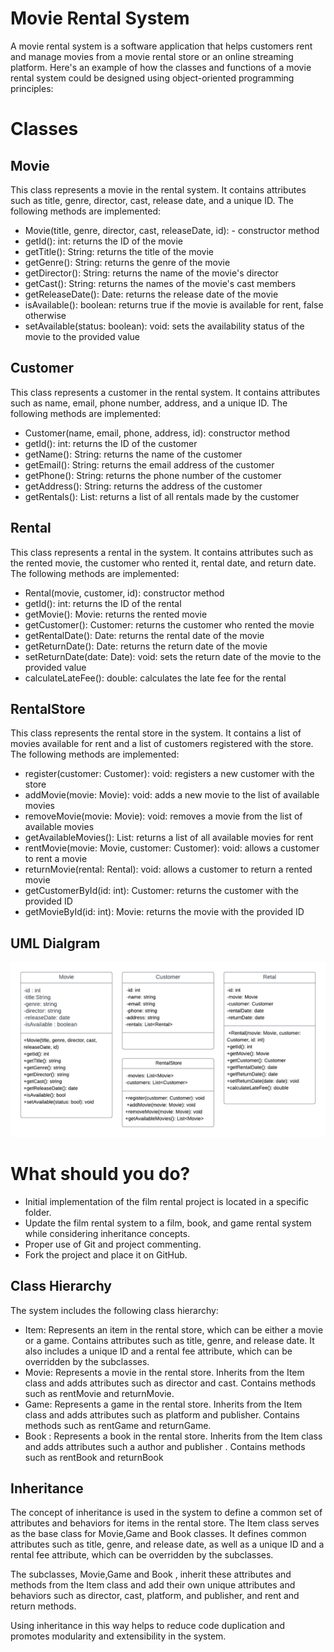 
# Movie Rental System 

A movie rental system is a software application that helps customers rent and manage movies from a movie rental store or an online streaming platform. Here's an example of how the classes and functions of a movie rental system could be designed using object-oriented programming principles:


# Classes

## Movie
This class represents a movie in the rental system. It contains attributes such as title, genre, director, cast, release date, and a unique ID. The following methods are implemented:

- Movie(title, genre, director, cast, releaseDate, id): - constructor method
- getId(): int: returns the ID of the movie
- getTitle(): String: returns the title of the movie
- getGenre(): String: returns the genre of the movie
- getDirector(): String: returns the name of the movie's director
- getCast(): String: returns the names of the movie's cast members
- getReleaseDate(): Date: returns the release date of the movie
- isAvailable(): boolean: returns true if the movie is available for rent, false otherwise
- setAvailable(status: boolean): void: sets the availability status of the movie to the provided value

## Customer
This class represents a customer in the rental system. It contains attributes such as name, email, phone number, address, and a unique ID. The following methods are implemented:

- Customer(name, email, phone, address, id): constructor method
- getId(): int: returns the ID of the customer
- getName(): String: returns the name of the customer
- getEmail(): String: returns the email address of the customer
- getPhone(): String: returns the phone number of the customer
- getAddress(): String: returns the address of the customer
- getRentals(): List<Rental>: returns a list of all rentals made by the customer
## Rental
This class represents a rental in the system. It contains attributes such as the rented movie, the customer who rented it, rental date, and return date. The following methods are implemented:

- Rental(movie, customer, id): constructor method
- getId(): int: returns the ID of the rental
- getMovie(): Movie: returns the rented movie
- getCustomer(): Customer: returns the customer who rented the movie
- getRentalDate(): Date: returns the rental date of the movie
- getReturnDate(): Date: returns the return date of the movie
- setReturnDate(date: Date): void: sets the return date of the movie to the provided value
- calculateLateFee(): double: calculates the late fee for the rental
## RentalStore
This class represents the rental store in the system. It contains a list of movies available for rent and a list of customers registered with the store. The following methods are implemented:

- register(customer: Customer): void: registers a new customer with the store
- addMovie(movie: Movie): void: adds a new movie to the list of available movies
- removeMovie(movie: Movie): void: removes a movie from the list of available movies
- getAvailableMovies(): List<Movie>: returns a list of all available movies for rent
- rentMovie(movie: Movie, customer: Customer): void: allows a customer to rent a movie
- returnMovie(rental: Rental): void: allows a customer to return a rented movie
- getCustomerById(id: int): Customer: returns the customer with the provided ID
- getMovieById(id: int): Movie: returns the movie with the provided ID

## UML Dialgram
  
![UML Diagram](https://github.com/AP4012/MovieRental/blob/main/Blank%20diagram.png?raw=true)


# What should you do?
- Initial implementation of the film rental project is located in a specific folder.
- Update the film rental system to a film, book, and game rental system while considering inheritance concepts.
- Proper use of Git and project commenting.
- Fork the project and place it on GitHub.

## Class Hierarchy
The system includes the following class hierarchy:

- Item: Represents an item in the rental store, which can be either a movie or a game. Contains attributes such as title, genre, and release date. It also includes a unique ID and a rental fee attribute, which can be overridden by the subclasses.
- Movie: Represents a movie in the rental store. Inherits from the Item class and adds attributes such as director and cast. Contains methods such as rentMovie and returnMovie.
- Game: Represents a game in the rental store. Inherits from the Item class and adds attributes such as platform and publisher. Contains methods such as rentGame and returnGame.
- Book : Represents a book in the rental store. Inherits from the Item class and adds attributes such a author and publisher . Contains methods such as rentBook and returnBook

## Inheritance
The concept of inheritance is used in the system to define a common set of attributes and behaviors for items in the rental store. The Item class serves as the base class for Movie,Game and Book classes. It defines common attributes such as title, genre, and release date, as well as a unique ID and a rental fee attribute, which can be overridden by the subclasses.

The subclasses, Movie,Game and Book , inherit these attributes and methods from the Item class and add their own unique attributes and behaviors such as director, cast, platform, and publisher, and rent and return methods.

Using inheritance in this way helps to reduce code duplication and promotes modularity and extensibility in the system.
